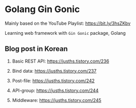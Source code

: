 # Golang Gin Gonic

Mainly based on the YouTube Playlist: https://bit.ly/3hsZKbv

Learning web framework with `Gin Gonic` package, Golang

## Blog post in Korean

1. Basic REST API: https://jusths.tistory.com/236

2. Bind data: https://jusths.tistory.com/237

3. Post-file: https://jusths.tistory.com/242

4. API-group: https://jusths.tistory.com/244

5. Middleware: https://jusths.tistory.com/245

